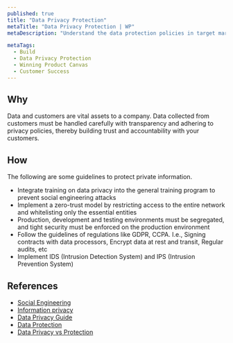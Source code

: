 ```yaml
---
published: true
title: "Data Privacy Protection"
metaTitle: "Data Privacy Protection | WP"
metaDescription: "Understand the data protection policies in target markets. Device strategies for data segregation and limiting access to production data."

metaTags:
  - Build
  - Data Privacy Protection
  - Winning Product Canvas
  - Customer Success
---
```


## Why
Data and customers are vital assets to a company.  Data collected from customers must be handled carefully with transparency and adhering to privacy policies, thereby building trust and accountability with your customers.

## How
The following are some guidelines to protect private information.

- Integrate training on data privacy into the general training program to prevent social engineering attacks
- Implement a zero-trust model by restricting access to the entire network and whitelisting only the essential entities
- Production, development and testing environments must be segregated, and tight security must be enforced on the production environment
- Follow the guidelines of regulations like GDPR, CCPA. I.e., Signing contracts with data processors, Encrypt data at rest and transit, Regular audits, etc
- Implement IDS (Intrusion Detection System) and IPS (Intrusion Prevention System)


## References
 
- [Social Engineering](https://en.wikipedia.org/wiki/Social_engineering_(security))
- [Information privacy](https://en.wikipedia.org/wiki/Information_privacy)
- [Data Privacy Guide](https://www.varonis.com/blog/data-privacy/)
- [Data Protection](https://privacyinternational.org/learning-topics/data-protection)
- [Data Privacy vs Protection](https://blog.ipswitch.com/data-privacy-vs-data-protection)

